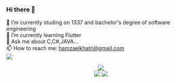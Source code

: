 ### Hi there 👋
🔭 I’m currently studing on 1337 and bachelor's degree of software engineering<br>
🌱 I’m currently learning Flutter<br>
💬 Ask me about C,C#,JAVA...<br>
📫 How to reach me: hamzaelkhatri@gmail.com<br>
![](https://komarev.com/ghpvc/?username=hamzaelkhatri)
<div style="text-align:center">
<img src="https://1337-readme.vercel.app/api/profile?cursus=42cursus&dark=true&login=helkhatr"/><br>
 <img src="https://github-readme-stats.vercel.app/api/top-langs/?username=hamzaelkhatri&theme=dark"/>
<img src="https://github-readme-stats.vercel.app/api?username=hamzaelkhatri&show_icons=true&theme=radical"/>
</div>
